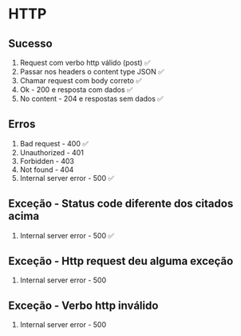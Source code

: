 # HTTP

## Sucesso 
1. Request com verbo http válido (post) ✅
2. Passar nos headers o content type JSON ✅
3. Chamar request com body correto ✅
4. Ok - 200 e resposta com dados ✅
5. No content - 204 e respostas sem dados ✅

## Erros
1. Bad request - 400 ✅
2. Unauthorized - 401
3. Forbidden - 403
4. Not found - 404
5. Internal server error - 500 ✅

## Exceção - Status code diferente dos citados acima
1. Internal server error - 500 ✅

## Exceção - Http request deu alguma exceção
1. Internal server error - 500

## Exceção - Verbo http inválido
1. Internal server error - 500